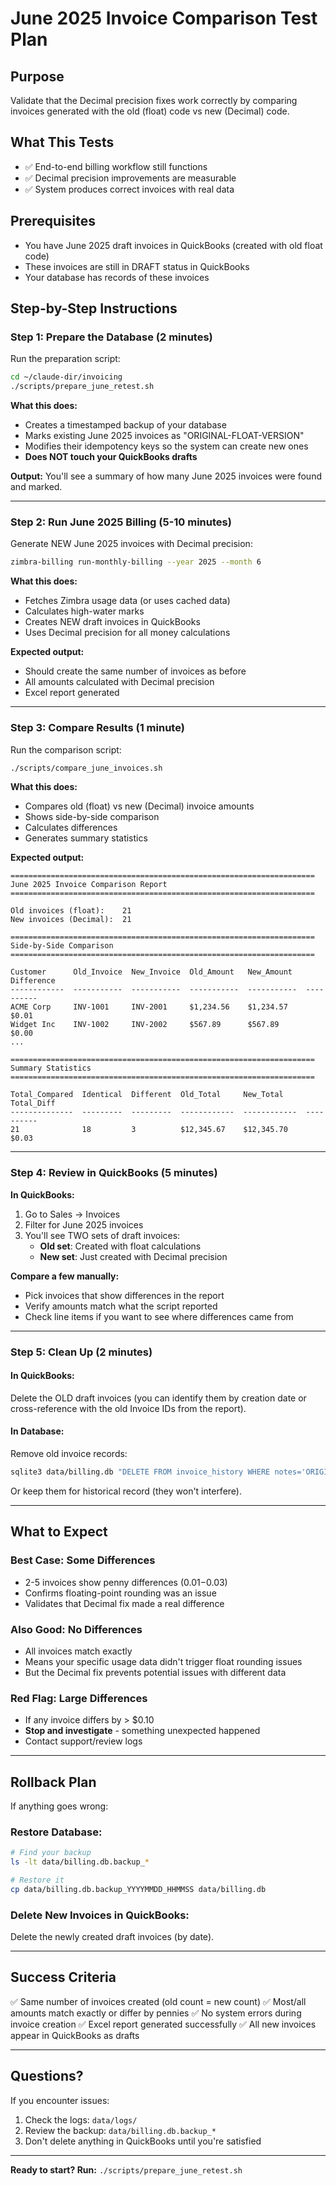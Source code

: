 # June 2025 Invoice Comparison Test Plan

## Purpose
Validate that the Decimal precision fixes work correctly by comparing invoices generated with the old (float) code vs new (Decimal) code.

## What This Tests
- ✅ End-to-end billing workflow still functions
- ✅ Decimal precision improvements are measurable
- ✅ System produces correct invoices with real data

## Prerequisites
- You have June 2025 draft invoices in QuickBooks (created with old float code)
- These invoices are still in DRAFT status in QuickBooks
- Your database has records of these invoices

## Step-by-Step Instructions

### Step 1: Prepare the Database (2 minutes)

Run the preparation script:
```bash
cd ~/claude-dir/invoicing
./scripts/prepare_june_retest.sh
```

**What this does:**
- Creates a timestamped backup of your database
- Marks existing June 2025 invoices as "ORIGINAL-FLOAT-VERSION"
- Modifies their idempotency keys so the system can create new ones
- **Does NOT touch your QuickBooks drafts**

**Output:** You'll see a summary of how many June 2025 invoices were found and marked.

---

### Step 2: Run June 2025 Billing (5-10 minutes)

Generate NEW June 2025 invoices with Decimal precision:
```bash
zimbra-billing run-monthly-billing --year 2025 --month 6
```

**What this does:**
- Fetches Zimbra usage data (or uses cached data)
- Calculates high-water marks
- Creates NEW draft invoices in QuickBooks
- Uses Decimal precision for all money calculations

**Expected output:**
- Should create the same number of invoices as before
- All amounts calculated with Decimal precision
- Excel report generated

---

### Step 3: Compare Results (1 minute)

Run the comparison script:
```bash
./scripts/compare_june_invoices.sh
```

**What this does:**
- Compares old (float) vs new (Decimal) invoice amounts
- Shows side-by-side comparison
- Calculates differences
- Generates summary statistics

**Expected output:**
```
====================================================================
June 2025 Invoice Comparison Report
====================================================================

Old invoices (float):    21
New invoices (Decimal):  21

====================================================================
Side-by-Side Comparison
====================================================================

Customer      Old_Invoice  New_Invoice  Old_Amount   New_Amount   Difference
------------  -----------  -----------  -----------  -----------  ----------
ACME Corp     INV-1001     INV-2001     $1,234.56    $1,234.57    $0.01
Widget Inc    INV-1002     INV-2002     $567.89      $567.89      $0.00
...

====================================================================
Summary Statistics
====================================================================

Total_Compared  Identical  Different  Old_Total     New_Total     Total_Diff
--------------  ---------  ---------  ------------  ------------  ----------
21              18         3          $12,345.67    $12,345.70    $0.03
```

---

### Step 4: Review in QuickBooks (5 minutes)

**In QuickBooks:**
1. Go to Sales → Invoices
2. Filter for June 2025 invoices
3. You'll see TWO sets of draft invoices:
   - **Old set**: Created with float calculations
   - **New set**: Just created with Decimal precision

**Compare a few manually:**
- Pick invoices that show differences in the report
- Verify amounts match what the script reported
- Check line items if you want to see where differences came from

---

### Step 5: Clean Up (2 minutes)

#### In QuickBooks:
Delete the OLD draft invoices (you can identify them by creation date or cross-reference with the old Invoice IDs from the report).

#### In Database:
Remove old invoice records:
```bash
sqlite3 data/billing.db "DELETE FROM invoice_history WHERE notes='ORIGINAL-FLOAT-VERSION';"
```

Or keep them for historical record (they won't interfere).

---

## What to Expect

### Best Case: Some Differences
- 2-5 invoices show penny differences ($0.01-$0.03)
- Confirms floating-point rounding was an issue
- Validates that Decimal fix made a real difference

### Also Good: No Differences
- All invoices match exactly
- Means your specific usage data didn't trigger float rounding issues
- But the Decimal fix prevents potential issues with different data

### Red Flag: Large Differences
- If any invoice differs by > $0.10
- **Stop and investigate** - something unexpected happened
- Contact support/review logs

---

## Rollback Plan

If anything goes wrong:

### Restore Database:
```bash
# Find your backup
ls -lt data/billing.db.backup_*

# Restore it
cp data/billing.db.backup_YYYYMMDD_HHMMSS data/billing.db
```

### Delete New Invoices in QuickBooks:
Delete the newly created draft invoices (by date).

---

## Success Criteria

✅ Same number of invoices created (old count = new count)
✅ Most/all amounts match exactly or differ by pennies
✅ No system errors during invoice creation
✅ Excel report generated successfully
✅ All new invoices appear in QuickBooks as drafts

---

## Questions?

If you encounter issues:
1. Check the logs: `data/logs/`
2. Review the backup: `data/billing.db.backup_*`
3. Don't delete anything in QuickBooks until you're satisfied

---

**Ready to start? Run:** `./scripts/prepare_june_retest.sh`
